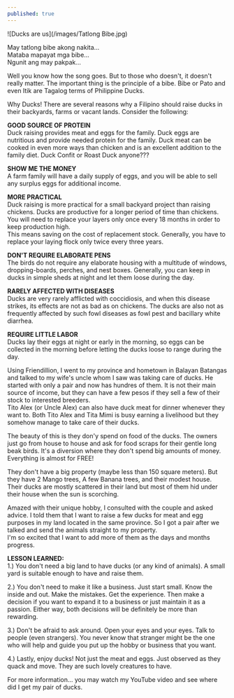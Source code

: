 ```yaml
---
published: true
---
```

![Ducks are us](/images/Tatlong Bibe.jpg)

May tatlong bibe akong nakita...   
Mataba mapayat mga bibe...   
Ngunit ang may pakpak...

Well you know how the song goes. But to those who doesn't, it doesn't really matter. The important thing is the principle of a bibe. Bibe or Pato and even Itik are Tagalog terms of Philippine Ducks.  

Why Ducks! There are several reasons why a Filipino should raise ducks in their backyards, farms or vacant lands. Consider the following:

**GOOD SOURCE OF PROTEIN**   
Duck raising provides meat and eggs for the family. Duck eggs are nutritious and provide needed protein for the family. Duck meat can be cooked in even more ways than chicken and is an excellent 
addition to the family diet. Duck Confit or Roast Duck anyone???

**SHOW ME THE MONEY**   
A farm family will have a daily supply of eggs, and you will be able to sell any surplus eggs for additional income.

**MORE PRACTICAL**   
Duck raising is more practical for a small backyard project than raising chickens. Ducks are productive for a longer period of time than chickens. You will need to replace your layers only once every 18 months in order to keep production high.   
This means saving on the cost of replacement stock. Generally, you have to replace your laying flock only twice every three years.

**DON'T REQUIRE ELABORATE PENS**   
The birds do not require any elaborate housing with a multitude of windows, dropping-boards, perches,  and nest boxes. Generally, you can keep in ducks in simple sheds at night and let them loose during the day.

**RARELY AFFECTED WITH DISEASES**   
Ducks are very rarely afflicted with coccidiosis, and when this disease strikes, its effects are not  as bad as on chickens.  The ducks are also not as frequently affected by such fowl diseases as fowl pest and bacillary white diarrhea. 

**REQUIRE LITTLE LABOR**   
Ducks lay their eggs at night or early in the morning, so eggs can be collected in the morning before letting the ducks loose to range during the day.


Using Friendillion, I went to my province and hometown in Balayan Batangas and talked to my wife's uncle whom I saw was taking care of ducks. He started with only a pair and now has hundres of them. It is not their main source of income, but they can have a few pesos if they sell a few of their stock to interested breeders.   
Tito Alex (or Uncle Alex) can also have duck meat for dinner whenever they want to. Both Tito Alex and Tita Mimi is busy earning a livelihood but they somehow manage to take care of their ducks.

The beauty of this is they don'y spend on food of the ducks. The owners just go from house to house and ask for food scraps for their gentle long beak birds. It's a diversion where they don't spend big amounts of money. Everything is almost for FREE!

They don't have a big property (maybe less than 150 square meters). But they have 2 Mango trees, A few Banana trees, and their modest house. Their ducks are mostly scattered in their land but most of them hid under their house when the sun is scorching.

Amazed with their unique hobby, I consulted with the couple and asked advice. I told them that I want  to raise a few ducks for meat and egg purposes in my land located in the same province. So I got a pair after we talked and send the animals straight to my property.   
I'm so excited that I want to add more of them as the days and months progress. 

**LESSON LEARNED:**   
1.) You don't need a big land to have ducks (or any kind of animals). A small yard is suitable enough to have and raise them.  

2.) You don't need to make it like a business. Just start small. Know the inside and out. Make the mistakes. Get the experience. Then make a decision if you want to expand it to a business or just maintain it as a passion. Either way, both decisions will be definitely be more than rewarding. 

3.) Don't be afraid to ask around. Open your eyes and your eyes. Talk to people (even strangers). You never know that stranger might be the one who will help and guide you put up the hobby or business that you want.

4.) Lastly, enjoy ducks! Not just the meat and eggs. Just observed as they quack and move. They are such lovely creatures to have.


For more information... you may watch my YouTube video and see where did I get my pair of ducks. 

